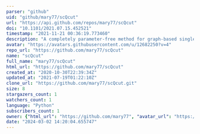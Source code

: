 ```yaml
---
parser: "github"
uid: "github/mary77/scQcut"
url: "https://api.github.com/repos/mary77/scQcut"
doi: "10.1101/2021.07.15.452521"
timestamp: "2021-11-21 00:36:19.773460"
description: "A completely parameter-free method for graph-based single cell RNA-seq clustering"
avatar: "https://avatars.githubusercontent.com/u/12682250?v=4"
repo_url: "https://github.com/mary77/scQcut"
name: "scQcut"
full_name: "mary77/scQcut"
html_url: "https://github.com/mary77/scQcut"
created_at: "2020-10-30T22:39:34Z"
updated_at: "2021-07-19T01:22:10Z"
clone_url: "https://github.com/mary77/scQcut.git"
size: 8
stargazers_count: 1
watchers_count: 1
language: "Python"
subscribers_count: 1
owner: {"html_url": "https://github.com/mary77", "avatar_url": "https://avatars.githubusercontent.com/u/12682250?v=4", "login": "mary77", "type": "User"}
date: "2024-03-02 14:20:04.655747"
---
```

